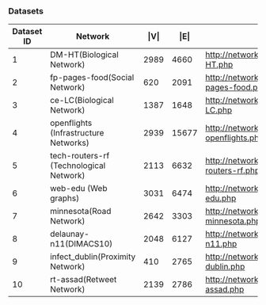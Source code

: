 ### Datasets
| Dataset ID | Network                                 | \|V\| | \|E\| | Source                                           |
|------------|-----------------------------------------|-------|-------|--------------------------------------------------|
|          1 | DM-HT(Biological Network)               |  2989 |  4660 | http://networkrepository.com/bio-DM-HT.php       |
|          2 | fp-pages-food(Social Network)           |   620 |  2091 | http://networkrepository.com/fb-pages-food.php   |
|          3 | ce-LC(Biological Network)               |  1387 |  1648 | http://networkrepository.com/bio-CE-LC.php       |
|          4 | openflights (Infrastructure Networks)   |  2939 | 15677 | http://networkrepository.com/inf-openflights.php |
|          5 | tech-routers-rf (Technological Network) |  2113 |  6632 | http://networkrepository.com/tech-routers-rf.php |
|          6 | web-edu (Web graphs)                    |  3031 |  6474 | http://networkrepository.com/web-edu.php         |
|          7 | minnesota(Road Network)                 |  2642 |  3303 | http://networkrepository.com/road-minnesota.php  |
|          8 | delaunay-n11(DIMACS10)                  |  2048 |  6127 | http://networkrepository.com/delaunay-n11.php    |
|          9 | infect_dublin(Proximity Network)        |   410 |  2765 | http://networkrepository.com/infect-dublin.php   |
|         10 | rt-assad(Retweet Network)               |  2139 |  2786 | http://networkrepository.com/rt-assad.php        |

